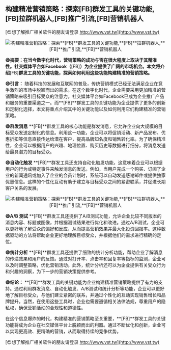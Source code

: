 ## **构建精准营销策略：探索**[FB]**群发工具的关键功能,**[FB]**拉群机器人,**[FB]**推广引流,**[FB]**营销机器人**

[😍想了解推广相关软件的朋友请登录 http://www.vst.tw](http://www.vst.tw)

 <center><img src="https://vst.tw/MP4/tuiguang/png/1.png" alt="构建精准营销策略：探索**[FB]**群发工具的关键功能,**[FB]**拉群机器人,**[FB]**推广引流,**[FB]**营销机器人"></center>

**😄摘要：在当今数字化时代，营销策略的成功与否在很大程度上取决于其精准性。社交媒体平台如Facebook（**[FB]**）为企业提供了广阔的市场机会。本文将介绍**[FB]**群发工具的关键功能，探索如何利用这些功能构建精准的营销策略。**

**😄引言：**
随着科技的发展和互联网的普及，传统营销模式已经无法满足企业在竞争激烈的市场中脱颖而出的需求。在这个数字化时代，企业需要采用更加精准的营销策略来吸引目标受众的注意力。社交媒体平台如Facebook已成为企业推广产品和服务的重要渠道之一。而**[FB]**群发工具的关键功能为企业提供了更多的创新和定制化选择，本文将重点介绍其中的关键功能以及如何利用它们构建精准的营销策略。

**😄群发消息**
**[FB]**群发工具的核心功能是群发消息，它允许企业向大规模的目标受众发送定制化的信息。利用这一功能，企业可以将促销活动、新产品发布、优惠折扣等信息直接传达给潜在客户，提高品牌知名度和销售转化率。为了确保精准性，企业可以根据用户的兴趣、地理位置、购买历史等数据进行细分，将消息发送给最具潜力的目标受众。

**😄自动化触发**
**[FB]**群发工具还支持自动化触发功能，这意味着企业可以根据用户的行为或特定事件来触发消息的发送。例如，当用户完成一个购买、订阅了企业的新闻通讯或加入了企业的会员计划时，系统可以自动发送感谢邮件或提供独家优惠信息。这样的个性化互动有助于建立与目标受众之间的紧密联系，并促进长期客户关系的发展。

 <center><img src="https://vst.tw/MP4/tuiguang/png/3.png" alt="构建精准营销策略：探索**[FB]**群发工具的关键功能,**[FB]**拉群机器人,**[FB]**推广引流,**[FB]**营销机器人"></center>

**😄A/B 测试**
**[FB]**群发工具还提供了A/B测试功能，允许企业比较不同版本的消息内容、标题或图像，并根据测试结果进行优化和改进。通过A/B测试，企业可以更好地了解受众的偏好和反应，从而提高营销效果并最大化投资回报率。这种数据驱动的方法将帮助企业更好地理解目标受众，并根据他们的需求进行精确的定位。

**😄统计分析**
**[FB]**群发工具还提供了细致的统计分析功能，帮助企业了解消息的传递效果和用户的反馈。通过对打开率、点击率和回复率等指标的监测，企业可以及时调整策略，优化营销活动。此外，统计分析还可以为企业提供有关受众行为和兴趣的洞察，为下一步的营销决策提供参考。

**😄结论：**
**[FB]**群发工具的关键功能为企业构建精准营销策略提供了有力的支持。通过利用群发消息、自动化触发、A/B测试和统计分析等功能，企业可以更好地了解目标受众，与他们建立紧密的联系，并通过个性化的互动实现销售增长和品牌提升。当然，在使用这些工具时，企业也需要遵循相关法律法规，尊重用户的隐私权，确保营销活动的合规性和道德性。

在这个信息爆炸的时代，构建精准的营销策略至关重要，**[FB]**群发工具的关键功能将成为企业在社交媒体平台上脱颖而出的利器。通过不断优化和创新，企业可以实现更高效、更精确的营销，从而取得持续的竞争优势。

[😍想了解推广相关软件的朋友请登录 http://www.vst.tw](http://www.vst.tw)



